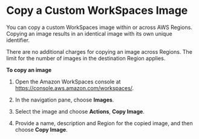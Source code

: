 # Copy a Custom WorkSpaces Image<a name="copy-custom-image"></a>

You can copy a custom WorkSpaces image within or across AWS Regions\. Copying an image results in an identical image with its own unique identifier\.

There are no additional charges for copying an image across Regions\. The limit for the number of images in the destination Region applies\.

**To copy an image**

1. Open the Amazon WorkSpaces console at [https://console\.aws\.amazon\.com/workspaces/](https://console.aws.amazon.com/workspaces/)\.

1. In the navigation pane, choose **Images**\.

1. Select the image and choose **Actions**, **Copy Image**\.

1. Provide a name, description and Region for the copied image, and then choose **Copy Image**\.